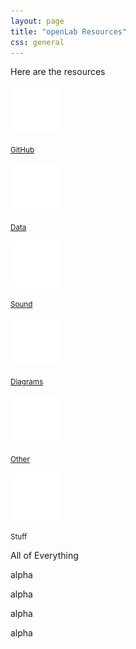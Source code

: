```yaml
---
layout: page
title: "openLab Resources"
css: general
---
```


Here are the resources

<div class="row the-resources">
 	<div class="col-md-1 col-md-offset-3 index-links">
 		<a href="#"><img src="/assets/img/olab-mark.gif" width="80px"></a>
 		<p><small><a href="#">GitHub</a></small></p>
 	</div>
 	<div class="col-md-1 index-links">
 		<a href="#"><img src="/assets/img/olab-mark.gif" width="80px"></a>
 		<p><small><a href="#">Data</a></small></p>
 	</div>
 	<div class="col-md-1 index-links">
 		<a href="#"><img src="/assets/img/olab-mark.gif" width="80px"></a>
 		<p><small><a href="#">Sound</a></small></p>
 	</div>
 	<div class="col-md-1 index-links">
 		<a href="#"><img src="/assets/img/olab-mark.gif" width="80px"></a>
 		<p><small><a href="#">Diagrams</a></small></p>
 	</div>
 	<div class="col-md-1 index-links">
 		<a href="#"><img src="/assets/img/olab-mark.gif" width="80px"></a>
 		<p><small><a href="#">Other</a></small></p>
 	</div>
 	<div class="col-md-1 index-links">
 		<a href="#"><img src="/assets/img/olab-mark.gif" width="80px"></a>
 		<p><small>Stuff</small></p>
 	</div>
</div>

<div class="row col-md-4 col-md-offset-8">
	<p class="lead">
		All of Everything
	</p>
</div>

<div class="row everything">
	<div class="col-md-2 col-md-offset-8">
		<p>alpha</p>
		<p>alpha</p>
	</div>
	<div class="col-md-2">
		<p>alpha</p>
		<p>alpha</p>
	</div>
</div>



